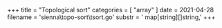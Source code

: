 +++
title = "Topological sort"
categories = [ "array" ]
date = 2021-04-28
filename = 'sienna\topo-sort\tsort.go'
substr = ' map[string][]string,'
+++
